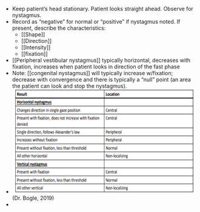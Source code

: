 - Keep patient’s head stationary. Patient looks straight ahead. Observe for nystagmus.
- Record as “negative” for normal or “positive” if nystagmus noted. If present, describe the characteristics:
	- [[Shape]]
	- [[Direction]]
	- [[Intensity]]
	- [[fixation]]
- [[Peripheral vestibular nystagmus]] typically horizontal, decreases with fixation, increases when patient looks in direction of the fast phase
- Note: [[congenital nystagmus]] will typically increase w/fixation; decrease with convergence and there is typically a “null” point (an area the patient can look and stop the nystagmus).
- ![image.png](../assets/image_1639601232446_0.png) (Dr. Bogle, 2019)
-
